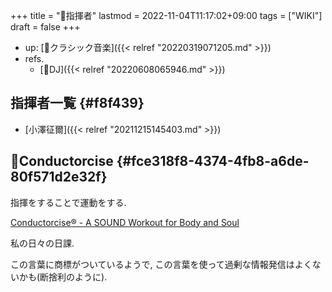+++
title = "📝指揮者"
lastmod = 2022-11-04T11:17:02+09:00
tags = ["WIKI"]
draft = false
+++

-   up: [📝クラシック音楽]({{< relref "20220319071205.md" >}})
-   refs.
    -   [🔖DJ]({{< relref "20220608065946.md" >}})


## 指揮者一覧 {#f8f439}

-   [小澤征爾]({{< relref "20211215145403.md" >}})


## 📝Conductorcise {#fce318f8-4374-4fb8-a6de-80f571d2e32f}

指揮をすることで運動をする.

[Conductorcise® - A SOUND Workout for Body and Soul](http://www.conductorcise.com/)

私の日々の日課.

この言葉に商標がついているようで, この言葉を使って過剰な情報発信はよくないかも(断捨利のように).
